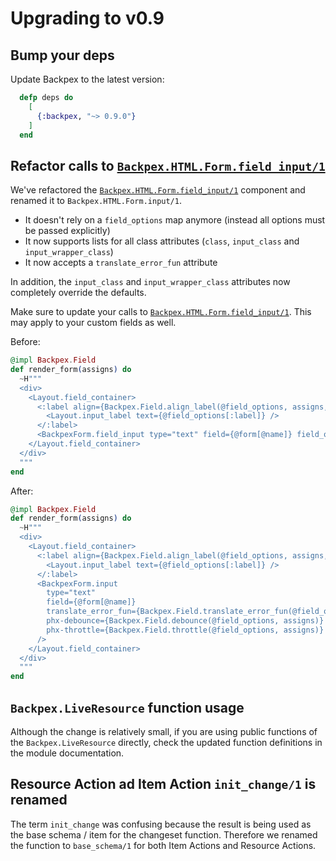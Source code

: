 # Upgrading to v0.9

## Bump your deps

Update Backpex to the latest version:

```elixir
  defp deps do
    [
      {:backpex, "~> 0.9.0"}
    ]
  end
```

## Refactor calls to [`Backpex.HTML.Form.field_input/1`]()

We've refactored the [`Backpex.HTML.Form.field_input/1`]() component and renamed it to `Backpex.HTML.Form.input/1`.

- It doesn't rely on a `field_options` map anymore (instead all options must be passed explicitly)
- It now supports lists for all class attributes (`class`, `input_class` and `input_wrapper_class`)
- It now accepts a `translate_error_fun` attribute

In addition, the `input_class` and `input_wrapper_class` attributes now completely override the defaults.

Make sure to update your calls to [`Backpex.HTML.Form.field_input/1`](). This may apply to your custom fields as well.

Before:

```elixir
@impl Backpex.Field
def render_form(assigns) do
  ~H"""
  <div>
    <Layout.field_container>
      <:label align={Backpex.Field.align_label(@field_options, assigns, :center)}>
        <Layout.input_label text={@field_options[:label]} />
      </:label>
      <BackpexForm.field_input type="text" field={@form[@name]} field_options={@field_options} />
    </Layout.field_container>
  </div>
  """
end
```

After:

```elixir
@impl Backpex.Field
def render_form(assigns) do
  ~H"""
  <div>
    <Layout.field_container>
      <:label align={Backpex.Field.align_label(@field_options, assigns, :center)}>
        <Layout.input_label text={@field_options[:label]} />
      </:label>
      <BackpexForm.input
        type="text"
        field={@form[@name]}
        translate_error_fun={Backpex.Field.translate_error_fun(@field_options, assigns)}
        phx-debounce={Backpex.Field.debounce(@field_options, assigns)}
        phx-throttle={Backpex.Field.throttle(@field_options, assigns)}
      />
    </Layout.field_container>
  </div>
  """
end
```

## `Backpex.LiveResource` function usage

Although the change is relatively small, if you are using public functions of the `Backpex.LiveResource` directly,
check the updated function definitions in the module documentation.

## Resource Action ad Item Action `init_change/1` is renamed

The term `init_change` was confusing because the result is being used as the base schema / item for the changeset function. Therefore we renamed the function to `base_schema/1` for both Item Actions and Resource Actions.
